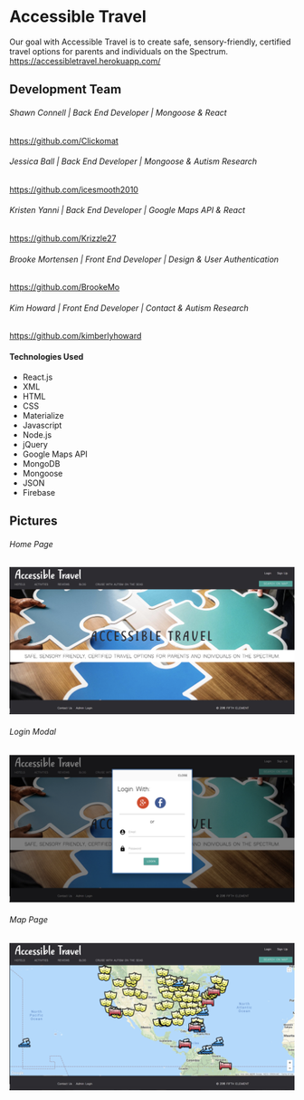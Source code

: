 # Accessible Travel

Our goal with Accessible Travel is to create safe, sensory-friendly, certified travel options for parents and individuals on the Spectrum.
https://accessibletravel.herokuapp.com/

## Development Team

###### Shawn Connell | Back End Developer | Mongoose & React
https://github.com/Clickomat

###### Jessica Ball | Back End Developer | Mongoose & Autism Research
https://github.com/icesmooth2010

###### Kristen Yanni | Back End Developer | Google Maps API & React
https://github.com/Krizzle27

###### Brooke Mortensen | Front End Developer | Design & User Authentication
https://github.com/BrookeMo

###### Kim Howard | Front End Developer | Contact & Autism Research
https://github.com/kimberlyhoward

#### Technologies Used

- React.js
- XML
- HTML
- CSS
- Materialize
- Javascript
- Node.js
- jQuery
- Google Maps API
- MongoDB
- Mongoose
- JSON
- Firebase

## Pictures

###### Home Page
![Accessible Travel Home Page](./client/public/assets/images/HomePagePic.png "Accessible Travel Home Page")
###### Login Modal
![Accessible Travel Login Modal](./client/public/assets/images/LoginModalPic.png "Accessible Travel Login Modal")
###### Map Page
![Accessible Travel Map Page](./client/public/assets/images/MapPagePic.png "Accessible Travel Map Page")